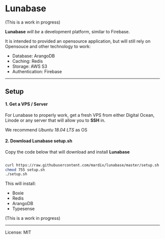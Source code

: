 # Lunabase

(This is a work in progress)

**Lunabase** *will be* a development platform, similar to Firebase. 

It is intended to provided an opensource application, but will still rely on Opensouce and other technology to work:

- Database: ArangoDB
- Caching: Redis 
- Storage: AWS S3
- Authentication: Firebase

---

## Setup

#### 1. Get a VPS / Server

For Lunabase to properly work, get a fresh VPS from either Digital Ocean, Linode or any server that will allow you to **SSH** in.

We recommend *Ubuntu 18.04 LTS* as OS

#### 2. Download Lunabase setup.sh

Copy the code below that will download and install **Lunabase**

```sh

curl https://raw.githubusercontent.com/mardix/lunabase/master/setup.sh > setup.sh
chmod 755 setup.sh
./setup.sh

```

This will install:

- Boxie
- Redis
- ArangoDB
- Typesense

(This is a work in progress)

---

License: MIT
